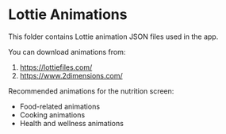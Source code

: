 # Lottie Animations

This folder contains Lottie animation JSON files used in the app.

You can download animations from:
1. https://lottiefiles.com/
2. https://www.2dimensions.com/

Recommended animations for the nutrition screen:
- Food-related animations
- Cooking animations
- Health and wellness animations
